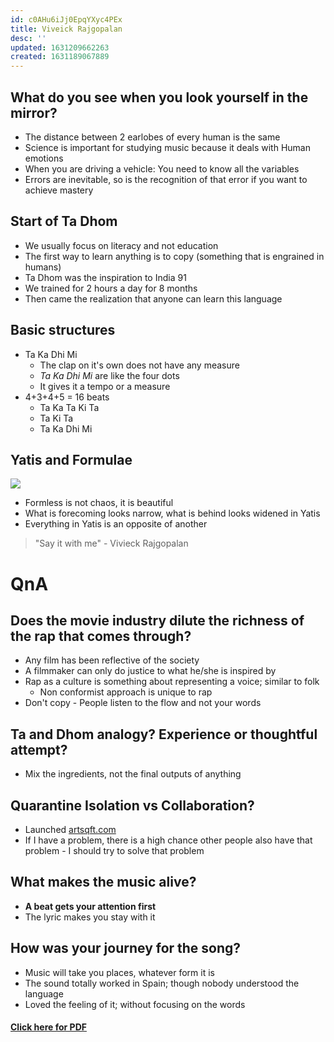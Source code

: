 ```yaml
---
id: c0AHu6iJj0EpqYXyc4PEx
title: Viveick Rajgopalan
desc: ''
updated: 1631209662263
created: 1631189067889
---
```


## What do you see when you look yourself in the mirror? 

* The distance between 2 earlobes of every human is the same 
* Science is important for studying music because it deals with Human emotions 
* When you are driving a vehicle: You need to know all the variables  
* Errors are inevitable, so is the recognition of that error if you want to achieve mastery 

## Start of Ta Dhom
* We usually focus on literacy and not education 
* The first way to learn anything is to copy (something that is engrained in humans) 
* Ta Dhom was the inspiration to India 91 
* We trained for 2 hours a day for 8 months  
* Then came the realization that anyone can learn this language 

## Basic structures
* Ta Ka Dhi Mi 
   * The clap on it's own does not have any measure
   * _Ta Ka Dhi Mi_ are like the four dots 
   * It gives it a tempo or a measure
* 4+3+4+5 = 16 beats
  * Ta Ka Ta Ki Ta
  * Ta Ki Ta 
  * Ta Ka Dhi Mi 

## Yatis and Formulae

![](/assets/images/2021-09-09-17-59-25.png)
* Formless is not chaos, it is beautiful 
* What is forecoming looks narrow, what is behind looks widened in Yatis
* Everything in Yatis is an opposite of another

> "Say it with me" - Vivieck Rajgopalan  

# QnA 
## Does the movie industry dilute the richness of the rap that comes through? 
* Any film has been reflective of the society 
* A filmmaker can only do justice to what he/she is inspired by 
* Rap as a culture is something about representing a voice; similar to folk 
  * Non conformist approach is unique to rap 
* Don't copy - People listen to the flow and not your words 

## Ta and Dhom analogy? Experience or thoughtful attempt?
* Mix the ingredients, not the final outputs of anything 

## Quarantine Isolation vs Collaboration? 
* Launched [artsqft.com](https://artsqft.com)
* If I have a problem, there is a high chance other people also have that problem - I should try to solve that problem 

## What makes the music alive?  
* **A beat gets your attention first** 
* The lyric makes you stay with it

## How was your journey for the song? 
* Music will take you places, whatever form it is 
* The sound totally worked in Spain; though nobody understood the language 
* Loved the feeling of it; without focusing on the words 

#### [Click here for PDF](/assets/ViveickRajgopalan_MUS100.pdf)
